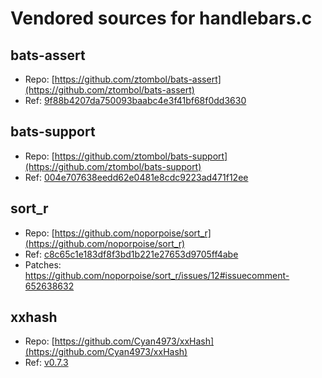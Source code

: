 
# Vendored sources for handlebars.c

## bats-assert

* Repo: [https://github.com/ztombol/bats-assert](https://github.com/ztombol/bats-assert)
* Ref: [9f88b4207da750093baabc4e3f41bf68f0dd3630](https://github.com/ztombol/bats-assert/commit/9f88b4207da750093baabc4e3f41bf68f0dd3630)

## bats-support

* Repo: [https://github.com/ztombol/bats-support](https://github.com/ztombol/bats-support)
* Ref: [004e707638eedd62e0481e8cdc9223ad471f12ee](https://github.com/ztombol/bats-support/commit/004e707638eedd62e0481e8cdc9223ad471f12ee)

## sort_r

* Repo: [https://github.com/noporpoise/sort_r](https://github.com/noporpoise/sort_r)
* Ref: [c8c65c1e183df8f3bd1b221e27653d9705ff4abe](https://github.com/noporpoise/sort_r/commit/c8c65c1e183df8f3bd1b221e27653d9705ff4abe)
* Patches: https://github.com/noporpoise/sort_r/issues/12#issuecomment-652638632

## xxhash

* Repo: [https://github.com/Cyan4973/xxHash](https://github.com/Cyan4973/xxHash)
* Ref: [v0.7.3](https://github.com/Cyan4973/xxHash/tree/v0.7.3)
